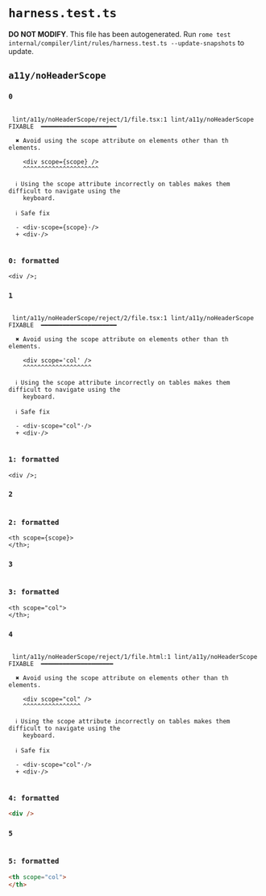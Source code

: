 # `harness.test.ts`

**DO NOT MODIFY**. This file has been autogenerated. Run `rome test internal/compiler/lint/rules/harness.test.ts --update-snapshots` to update.

## `a11y/noHeaderScope`

### `0`

```

 lint/a11y/noHeaderScope/reject/1/file.tsx:1 lint/a11y/noHeaderScope  FIXABLE  ━━━━━━━━━━━━━━━━━━━━━

  ✖ Avoid using the scope attribute on elements other than th elements.

    <div scope={scope} />
    ^^^^^^^^^^^^^^^^^^^^^

  ℹ Using the scope attribute incorrectly on tables makes them difficult to navigate using the
    keyboard.

  ℹ Safe fix

  - <div·scope={scope}·/>
  + <div·/>


```

### `0: formatted`

```tsx
<div />;

```

### `1`

```

 lint/a11y/noHeaderScope/reject/2/file.tsx:1 lint/a11y/noHeaderScope  FIXABLE  ━━━━━━━━━━━━━━━━━━━━━

  ✖ Avoid using the scope attribute on elements other than th elements.

    <div scope='col' />
    ^^^^^^^^^^^^^^^^^^^

  ℹ Using the scope attribute incorrectly on tables makes them difficult to navigate using the
    keyboard.

  ℹ Safe fix

  - <div·scope="col"·/>
  + <div·/>


```

### `1: formatted`

```tsx
<div />;

```

### `2`

```

```

### `2: formatted`

```tsx
<th scope={scope}>
</th>;

```

### `3`

```

```

### `3: formatted`

```tsx
<th scope="col">
</th>;

```

### `4`

```

 lint/a11y/noHeaderScope/reject/1/file.html:1 lint/a11y/noHeaderScope  FIXABLE  ━━━━━━━━━━━━━━━━━━━━

  ✖ Avoid using the scope attribute on elements other than th elements.

    <div scope="col" />
    ^^^^^^^^^^^^^^^^

  ℹ Using the scope attribute incorrectly on tables makes them difficult to navigate using the
    keyboard.

  ℹ Safe fix

  - <div·scope="col"·/>
  + <div·/>


```

### `4: formatted`

```html
<div />

```

### `5`

```

```

### `5: formatted`

```html
<th scope="col">
</th>

```
